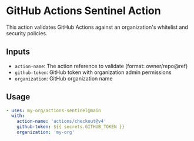 # GitHub Actions Sentinel Action

This action validates GitHub Actions against an organization's whitelist and security policies.

## Inputs

- `action-name`: The action reference to validate (format: owner/repo@ref)
- `github-token`: GitHub token with organization admin permissions
- `organization`: GitHub organization name

## Usage

```yaml
- uses: my-org/actions-sentinel@main
  with:
    action-name: 'actions/checkout@v4'
    github-token: ${{ secrets.GITHUB_TOKEN }}
    organization: 'my-org'
```
